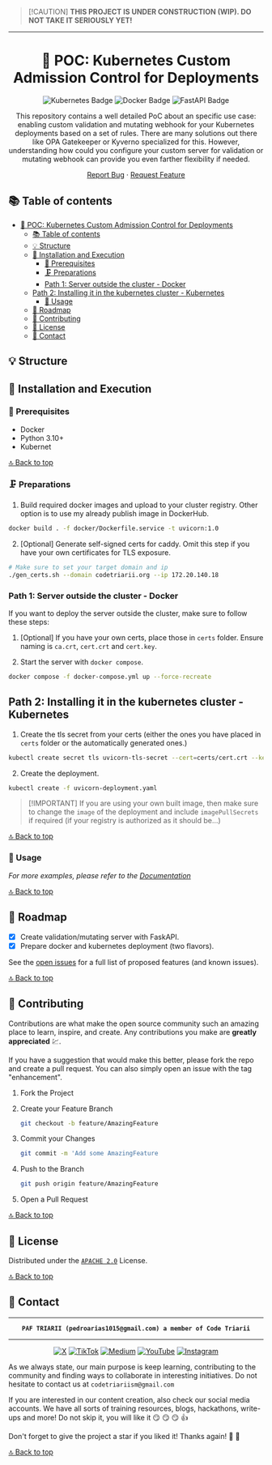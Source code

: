 > \[!CAUTION\]
> **THIS PROJECT IS UNDER CONSTRUCTION (WIP). DO NOT TAKE IT SERIOUSLY YET!**

---

<div align="center">

<!-- PROJECT LOGO -->
# 📝 POC: Kubernetes Custom Admission Control for Deployments


<!-- TECNOLOGIES -->
![Kubernetes Badge](https://img.shields.io/badge/Kubernetes-326CE5?logo=kubernetes&logoColor=fff&style=flat)
![Docker Badge](https://img.shields.io/badge/Docker-2496ED?logo=docker&logoColor=fff&style=flat)
![FastAPI Badge](https://img.shields.io/badge/FastAPI-009688?logo=fastapi&logoColor=fff&style=flat)


This repository contains a well detailed PoC about an specific use case: enabling custom validation and mutating webhook for your Kubernetes deployments based on a set of rules.
There are many solutions out there like OPA Gatekeeper or Kyverno specialized for this.
However, understanding how could you configure your custom server for validation or mutating webhook can provide you even farther flexibility if needed.

[Report Bug](https://github.com/paf-triarii/kubernetes-deployment-validation-and-mutating--webhook/issues) · [Request Feature](https://github.com/paf-triarii/kubernetes-deployment-validation-and-mutating--webhook/issues)
</div>

<!-- TABLE OF CONTENTS -->


## 📚 Table of contents

- [📝 POC: Kubernetes Custom Admission Control for Deployments](#-poc-kubernetes-custom-admission-control-for-deployments)
  - [📚 Table of contents](#-table-of-contents)
  - [💡 Structure](#-structure)
  - [🚀 Installation and Execution](#-installation-and-execution)
    - [🔨 Prerequisites](#-prerequisites)
    - [🗜️ Preparations](#️-preparations)
    - [Path 1: Server outside the cluster - Docker](#path-1-server-outside-the-cluster---docker)
  - [Path 2: Installing it in the kubernetes cluster - Kubernetes](#path-2-installing-it-in-the-kubernetes-cluster---kubernetes)
    - [💼 Usage](#-usage)
  - [📍 Roadmap](#-roadmap)
  - [📎 Contributing](#-contributing)
  - [📃 License](#-license)
  - [👥 Contact](#-contact)

<!--te-->

<!-- PROJECT DETAILS -->
## 💡 Structure


## 🚀 Installation and Execution

### 🔨 Prerequisites

- Docker
- Python 3.10+
- Kubernet

[🔝 Back to top](#-poc-kubernetes-custom-admission-control-for-deployments)

### 🗜️ Preparations

1. Build required docker images and upload to your cluster registry. Other option is to use my already publish image in DockerHub.

```bash
docker build . -f docker/Dockerfile.service -t uvicorn:1.0
```

2. [Optional] Generate self-signed certs for caddy. Omit this step if you have your own certificates for TLS exposure.

```bash
# Make sure to set your target domain and ip
./gen_certs.sh --domain codetriarii.org --ip 172.20.140.18
```

### Path 1: Server outside the cluster - Docker

If you want to deploy the server outside the cluster, make sure to follow these steps:

1. [Optional] If you have your own certs, place those in `certs` folder. Ensure naming is `ca.crt`, `cert.crt` and `cert.key`.

2. Start the server with `docker compose`.

```bash
docker compose -f docker-compose.yml up --force-recreate
```

## Path 2: Installing it in the kubernetes cluster - Kubernetes

1. Create the tls secret from your certs (either the ones you have placed in `certs` folder or the automatically generated ones.)

```bash
kubectl create secret tls uvicorn-tls-secret --cert=certs/cert.crt --key=certs/cert.key
```

2. Create the deployment.

```bash
kubectl create -f uvicorn-deployment.yaml
```

> \[!IMPORTANT\]
> If you are using your own built image, then make sure to change the `image` of the deployment and include `imagePullSecrets` if required (if your registry is authorized as it should be...)

[🔝 Back to top](#-poc-kubernetes-custom-admission-control-for-deployments)

<!-- USAGE EXAMPLES -->
### 💼 Usage


_For more examples, please refer to the [Documentation](https://example.com)_

[🔝 Back to top](#-poc-kubernetes-custom-admission-control-for-deployments)

<!-- GETTING STARTED -->

<!-- ROADMAP -->
## 📍 Roadmap

- [x] Create validation/mutating server with FaskAPI.
- [x] Prepare docker and kubernetes deployment (two flavors).

See the [open issues](https://github.com/paf-triarii/kubernetes-deployment-validation-and-mutating--webhook/issues) for a full list of proposed features (and known issues).

[🔝 Back to top](#-poc-kubernetes-custom-admission-control-for-deployments)

<!-- CONTRIBUTING -->
## 📎 Contributing

Contributions are what make the open source community such an amazing place to learn, inspire, and create. Any contributions you make are **greatly appreciated** :chart:.

If you have a suggestion that would make this better, please fork the repo and create a pull request. You can also simply open an issue with the tag "enhancement".

1. Fork the Project
2. Create your Feature Branch

   ```sh
   git checkout -b feature/AmazingFeature
   ```

3. Commit your Changes

   ```sh
   git commit -m 'Add some AmazingFeature
   ```

4. Push to the Branch

   ```sh
   git push origin feature/AmazingFeature
   ```

5. Open a Pull Request

[🔝 Back to top](#-poc-kubernetes-custom-admission-control-for-deployments)

<!-- LICENSE -->
## 📃 License

Distributed under the [`APACHE 2.0`](./LICENSE) License.

[🔝 Back to top](#-poc-kubernetes-custom-admission-control-for-deployments)

<!-- CONTACT -->
## 👥 Contact

<div align="center">

---

**`PAF TRIARII (pedroarias1015@gmail.com) a member of Code Triarii`**

---

[![X](https://img.shields.io/badge/X-%23000000.svg?style=for-the-badge&logo=X&logoColor=white)](https://twitter.com/codetriariism)
[![TikTok](https://img.shields.io/badge/TikTok-%23000000.svg?style=for-the-badge&logo=TikTok&logoColor=white)](https://www.tiktok.com/@codetriariism)
[![Medium](https://img.shields.io/badge/Medium-12100E?style=for-the-badge&logo=medium&logoColor=white)](https://medium.com/@codetriariism)
[![YouTube](https://img.shields.io/badge/YouTube-%23FF0000.svg?style=for-the-badge&logo=YouTube&logoColor=white)](https://www.youtube.com/@CodeTriariiSM)
[![Instagram](https://img.shields.io/badge/Instagram-%23E4405F.svg?style=for-the-badge&logo=Instagram&logoColor=white)](https://www.instagram.com/codetriariismig/)

</div>

As we always state, our main purpose is keep learning, contributing to the community and finding ways to collaborate in interesting initiatives.
Do not hesitate to contact us at `codetriariism@gmail.com`

If you are interested in our content creation, also check our social media accounts. We have all sorts of training resources, blogs, hackathons, write-ups and more!
Do not skip it, you will like it :smirk: :smirk: :smirk: :+1:

Don't forget to give the project a star if you liked it! Thanks again! :star2: :yellow_heart:

[🔝 Back to top](#-poc-kubernetes-custom-admission-control-for-deployments)
